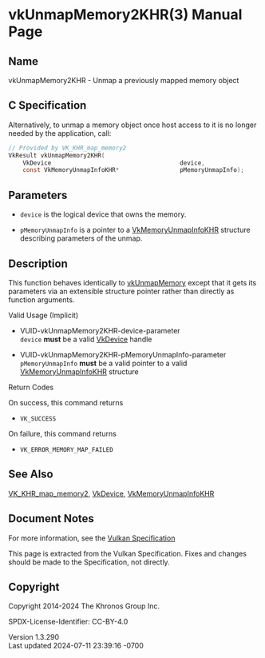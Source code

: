 # vkUnmapMemory2KHR(3) Manual Page

## Name

vkUnmapMemory2KHR - Unmap a previously mapped memory object



## <a href="#_c_specification" class="anchor"></a>C Specification

Alternatively, to unmap a memory object once host access to it is no
longer needed by the application, call:

``` c
// Provided by VK_KHR_map_memory2
VkResult vkUnmapMemory2KHR(
    VkDevice                                    device,
    const VkMemoryUnmapInfoKHR*                 pMemoryUnmapInfo);
```

## <a href="#_parameters" class="anchor"></a>Parameters

- `device` is the logical device that owns the memory.

- `pMemoryUnmapInfo` is a pointer to a
  [VkMemoryUnmapInfoKHR](https://registry.khronos.org/vulkan/specs/1.3-extensions/man/html/VkMemoryUnmapInfoKHR.html) structure describing
  parameters of the unmap.

## <a href="#_description" class="anchor"></a>Description

This function behaves identically to [vkUnmapMemory](https://registry.khronos.org/vulkan/specs/1.3-extensions/man/html/vkUnmapMemory.html)
except that it gets its parameters via an extensible structure pointer
rather than directly as function arguments.

Valid Usage (Implicit)

- <a href="#VUID-vkUnmapMemory2KHR-device-parameter"
  id="VUID-vkUnmapMemory2KHR-device-parameter"></a>
  VUID-vkUnmapMemory2KHR-device-parameter  
  `device` **must** be a valid [VkDevice](https://registry.khronos.org/vulkan/specs/1.3-extensions/man/html/VkDevice.html) handle

- <a href="#VUID-vkUnmapMemory2KHR-pMemoryUnmapInfo-parameter"
  id="VUID-vkUnmapMemory2KHR-pMemoryUnmapInfo-parameter"></a>
  VUID-vkUnmapMemory2KHR-pMemoryUnmapInfo-parameter  
  `pMemoryUnmapInfo` **must** be a valid pointer to a valid
  [VkMemoryUnmapInfoKHR](https://registry.khronos.org/vulkan/specs/1.3-extensions/man/html/VkMemoryUnmapInfoKHR.html) structure

Return Codes

On success, this command returns  
- `VK_SUCCESS`

On failure, this command returns  
- `VK_ERROR_MEMORY_MAP_FAILED`

## <a href="#_see_also" class="anchor"></a>See Also

[VK_KHR_map_memory2](https://registry.khronos.org/vulkan/specs/1.3-extensions/man/html/VK_KHR_map_memory2.html),
[VkDevice](https://registry.khronos.org/vulkan/specs/1.3-extensions/man/html/VkDevice.html),
[VkMemoryUnmapInfoKHR](https://registry.khronos.org/vulkan/specs/1.3-extensions/man/html/VkMemoryUnmapInfoKHR.html)

## <a href="#_document_notes" class="anchor"></a>Document Notes

For more information, see the <a
href="https://registry.khronos.org/vulkan/specs/1.3-extensions/html/vkspec.html#vkUnmapMemory2KHR"
target="_blank" rel="noopener">Vulkan Specification</a>

This page is extracted from the Vulkan Specification. Fixes and changes
should be made to the Specification, not directly.

## <a href="#_copyright" class="anchor"></a>Copyright

Copyright 2014-2024 The Khronos Group Inc.

SPDX-License-Identifier: CC-BY-4.0

Version 1.3.290  
Last updated 2024-07-11 23:39:16 -0700
